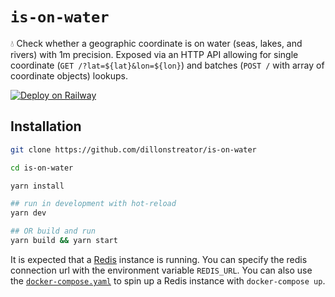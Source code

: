 # `is-on-water`

💧 Check whether a geographic coordinate is on water (seas, lakes, and rivers) with 1m precision. Exposed via an HTTP API allowing for single coordinate (`GET /?lat=${lat}&lon=${lon}`) and batches (`POST /` with array of coordinate objects) lookups.

[![Deploy on Railway](https://railway.app/button.svg)](https://railway.app/template/MfUYQX?referralCode=ToZEjF)

## Installation

```sh
git clone https://github.com/dillonstreator/is-on-water

cd is-on-water

yarn install

## run in development with hot-reload
yarn dev

## OR build and run
yarn build && yarn start
```

It is expected that a [Redis](https://redis.io/) instance is running. You can specify the redis connection url with the environment variable `REDIS_URL`. You can also use the [`docker-compose.yaml`](./docker-compose.yaml) to spin up a Redis instance with `docker-compose up`.
